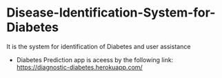# Disease-Identification-System-for-Diabetes
It is the system for identification of Diabetes and user assistance

* Diabetes Prediction app is aceess by the following link:
https://diagnostic-diabetes.herokuapp.com/
